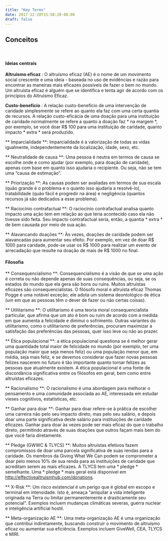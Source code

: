 ```yaml
---
title: "Key Terms"
date: 2017-12-28T15:58:20-08:00
draft: false
---
```


## Conceitos
<br>

#### Ideias centrais
**Altruísmo eficaz** : O altruísmo eficaz (AE) é o nome de um movimento social crescente e uma ideia - baseada no uso de evidências e razão para encontrar as maneiras mais eficazes possíveis de fazer o bem no mundo. Um altruísta eficaz é alguém que se identifica e tenta agir de acordo com os princípios do Altruísmo Eficaz.

**Custo-benefício** : A relação custo-benefício de uma intervenção de caridade simplesmente se refere ao quanto ela faz com uma certa quantia de recursos. A relação custo-eficácia de uma doação para uma instituição de caridade normalmente se refere a quanto a doação faz * na margem *, por exemplo, se você doar R$ 100 para uma instituição de caridade, quanto impacto * extra * será produzido.

** Imparcialidade **: Imparcialidade é a valorização de todas as vidas igualmente, independentemente da localização, idade, sexo, etc.

** Neutralidade de causa **: Uma pessoa é neutra em termos de causa se escolhe onde e como ajudar (por exemplo, para doação de caridade), apenas com base em quanto isso ajudaria o recipiente. Ou seja, não se tem uma “causa de estimação”.

** Priorização **: As causas podem ser avaliadas em termos de sua escala (quão grande é o problema e o quanto isso ajudaria a resolvê-lo), tratabilidade (quão fácil é progredir na área) e negligência (quantos recursos já são dedicados a esse problema). 


** Raciocínio contrafactual **: O raciocínio contrafactual analisa quanto impacto uma ação tem em relação ao que teria acontecido caso ela não tivesse sido feita. Seu impacto contrafactual seria, então, a quantia * extra * de bem causada por meio de sua ação.

** Alavancando doações **: Às vezes, doações de caridade podem ser alavancadas para aumentar seu efeito. Por exemplo, em vez de doar R$ 1000 para caridade, pode-se usar os R$ 1000 para realizar um evento de arrecadação que resulte na doação de mais de R$ 1000 no final.
<br>

#### Filosofia
** Consequencialismo **: Consequencialismo é a visão de que se uma ação é correta ou não depende apenas de suas consequências, ou seja, se os estados do mundo que ela gera são bons ou ruins. Muitos altruístas eficazes são consequencialistas. O filósofo moral e altruísta eficaz Thomas Pogge é uma notável exceção; ele adota um sistema deontológico de ética (um em que as pessoas têm o dever de fazer ou não certas coisas).

** Utilitarismo **: O utilitarismo é uma teoria moral consequencialista particular, que afirma que um ato é bom ou ruim de acordo com a medida em que aumenta a felicidade e diminui o sofrimento. Outras variantes do utilitarismo, como o utilitarismo de preferências, procuram maximizar a satisfação das preferências das pessoas, quer isso leve ou não ao prazer. 

** Ética populacional **: a ética populacional questiona se é melhor gerar uma quantidade total maior de felicidade no mundo (por exemplo, ter uma população maior que seja menos feliz) ou uma população menor que, em média, seja mais feliz, e se devemos considerar que fazer novas pessoas felizes nascerem no futuro é tão importante quanto tornar felizes as pessoas que atualmente existem.
A ética populacional é uma fonte de discordância significativa entre os filósofos em geral, bem como entre altruístas eficazes.

** Racionalismo **: O racionalismo é uma abordagem para melhorar o pensamento e uma comunidade associada ao AE, interessada em estudar vieses cognitivos, estatísticas, etc. 

** Ganhar para doar **: Ganhar para doar refere-se à prática de escolher uma carreira não pelo seu impacto direto, mas pelo seu salário, e depois doar uma parte significativa deste salário para instituições de caridade eficazes. Ganhar para doar às vezes pode ser mais eficaz do que o trabalho direto, permitindo através de suas doações que outros façam mais bem do que você faria diretamente.

** Pledge (GWWC & TLYCS) **: Muitos altruístas efetivos fazem compromissos de doar uma parcela significativa de suas rendas para a caridade. Os membros da Giving What We Can podem se comprometer a doar pelo menos 10% de sua renda para as instituições de caridade que acreditam serem as mais eficazes. A TLYCS tem uma * pledge * semelhante. Uma * pledge * mais geral está disponível em http://effectivealtruismhub.com/donations.

** X-Risk **: Um risco existencial é um perigo que é global em escopo e terminal em intensidade. Isto é, ameaça "aniquilar a vida inteligente originada na Terra ou limitar permanentemente e drasticamente seu potencial". Exemplos incluem mudanças climáticas severas, guerra nuclear e inteligência artificial hostil.

** Meta-organização AE **: Uma meta-organização AE é uma organização que contribui indiretamente, buscando construir o movimento de altruísmo eficaz ou aumentar sua eficiência. Exemplos incluem GiveWell, CEA, TLYCS e MIRI.

